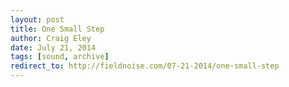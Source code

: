 ```yaml
---  
layout: post 
title: One Small Step
author: Craig Eley 
date: July 21, 2014
tags: [sound, archive]
redirect_to: http://fieldnoise.com/07-21-2014/one-small-step
---
```


